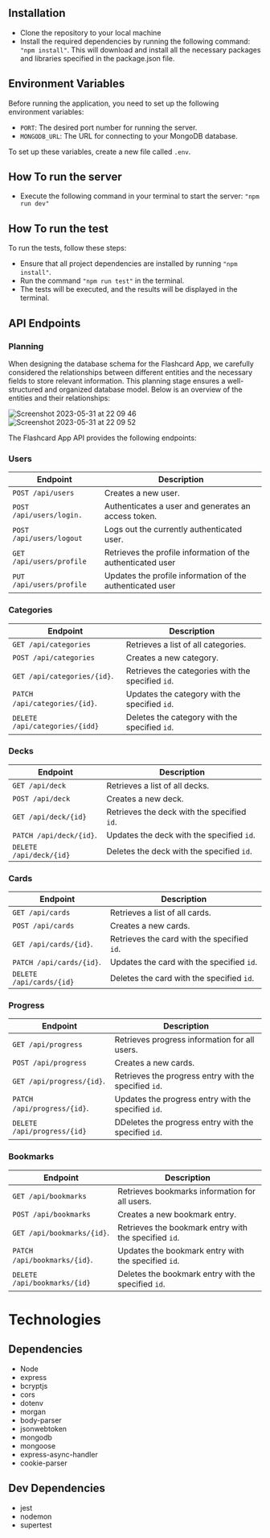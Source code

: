  ## Installation

- Clone the repository to your local machine
- Install the required dependencies by running the following command: ```"npm install"```. This will download and install all the necessary packages and libraries specified in the package.json file.
 
## Environment Variables

Before running the application, you need to set up the following environment variables:

- `PORT`: The desired port number for running the server.
- `MONGODB_URL`: The URL for connecting to your MongoDB database.

To set up these variables, create a new file called `.env`. 

## How To run the server

- Execute the following command in your terminal to start the server: ```"npm run dev"```

## How To run the test

To run the tests, follow these steps:

- Ensure that all project dependencies are installed by running ```"npm install"```.
- Run the command ```"npm run test"``` in the terminal.
- The tests will be executed, and the results will be displayed in the terminal.

## API Endpoints

### Planning

When designing the database schema for the Flashcard App, we carefully considered the relationships between different entities and the necessary fields to store relevant information. This planning stage ensures a well-structured and organized database model. Below is an overview of the entities and their relationships:

![Screenshot 2023-05-31 at 22 09 46](https://github.com/PiroAvni/Educational_APP_Server_MongoDB/assets/112406576/25b82173-7a45-4cb3-be6c-3b0c2f457bfb)
![Screenshot 2023-05-31 at 22 09 52](https://github.com/PiroAvni/Educational_APP_Server_MongoDB/assets/112406576/434e8134-be0c-44e7-b864-d70924c2013a)

The Flashcard App API provides the following endpoints:


### Users

| Endpoint                 | Description                                                       |
|--------------------------|-------------------------------------------------------------------|
| `POST /api/users`        | Creates a new user.                                               |
| `POST /api/users/login.` | Authenticates a user and generates an access token.               |
| `POST /api/users/logout` | Logs out the currently authenticated user.                        |
| `GET /api/users/profile` | Retrieves the profile information of the authenticated user       |
| `PUT /api/users/profile` | Updates the profile information of the authenticated user         |

### Categories

| Endpoint                 | Description                                                       |
|--------------------------|-------------------------------------------------------------------|
| `GET /api/categories`         | Retrieves a list of all categories.                          |
| `POST /api/categories`        | Creates a new category.                                      |
| `GET /api/categories/{id}`.   | Retrieves the categories with the specified `id`.            |
| `PATCH /api/categories/{id}`. | Updates the category with the specified `id`.                |
| `DELETE /api/categories/{idd}`| Deletes the category with the specified `id`.                |

### Decks

| Endpoint                 | Description                                                       |
|--------------------------|-------------------------------------------------------------------|
| `GET /api/deck`         | Retrieves a list of all decks.                                    |
| `POST /api/deck`        | Creates a new deck.                                               |
| `GET /api/deck/{id}`    | Retrieves the deck with the specified `id`.                       |
| `PATCH /api/deck/{id}`. | Updates the deck with the specified `id`.                         |
| `DELETE /api/deck/{id}` | Deletes the deck with the specified `id`.                         |

### Cards

| Endpoint                 | Description                                                       |
|--------------------------|-------------------------------------------------------------------|
| `GET /api/cards`         | Retrieves a list of all cards.                                    |
| `POST /api/cards`        | Creates a new cards.                                              |
| `GET /api/cards/{id}`.   | Retrieves the card with the specified `id`.                       |
| `PATCH /api/cards/{id}`. | Updates the card with the specified `id`.                         |
| `DELETE /api/cards/{id}` | Deletes the card with the specified `id`.                         |

### Progress

| Endpoint                 | Description                                                       |
|--------------------------|-------------------------------------------------------------------|
| `GET /api/progress`         | Retrieves progress information for all users.                  |
| `POST /api/progress`        | Creates a new cards.                                           |
| `GET /api/progress/{id}`.   | Retrieves the progress entry with the specified `id`.          |
| `PATCH /api/progress/{id}`. | Updates the progress entry with the specified `id`.            |
| `DELETE /api/progress/{id}` | DDeletes the progress entry with the specified  `id`.          |

### Bookmarks

| Endpoint                 | Description                                                       |
|--------------------------|-------------------------------------------------------------------|
| `GET /api/bookmarks`         | Retrieves bookmarks information for all users.                |
| `POST /api/bookmarks`        | Creates a new bookmark entry.                                 |
| `GET /api/bookmarks/{id}`.   | Retrieves the bookmark entry with the specified `id`.         |
| `PATCH /api/bookmarks/{id}`. | Updates the bookmark entry with the specified `id`.           |
| `DELETE /api/bookmarks/{id}` | Deletes the bookmark entry with the specified  `id`.          |


# Technologies
  
## Dependencies

* Node
* express
* bcryptjs
* cors
* dotenv
* morgan
* body-parser
* jsonwebtoken
* mongodb
* mongoose
* express-async-handler
* cookie-parser


## Dev Dependencies
- jest
- nodemon
- supertest
